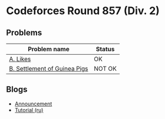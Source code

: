 # Codeforces Round 857 (Div. 2)

## Problems

|Problem name|Status|
|------------|---------|
| [A. Likes](problems/A._Likes.md)|OK|
| [B. Settlement of Guinea Pigs](problems/B._Settlement_of_Guinea_Pigs.md)|NOT OK|
## Blogs

- [Announcement](blogs/Announcement.md)
- [Tutorial (ru)](blogs/Tutorial_(ru).md)
